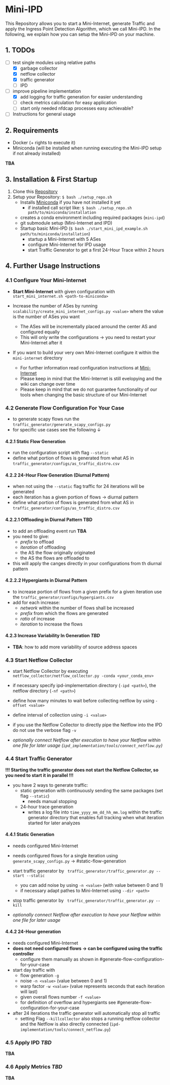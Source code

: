 # Mini-IPD

This Repository allows you to start a Mini-Internet, generate Traffic and apply the Ingress Point Detection Algorithm, which we call Mini-IPD. In the following, we explain how you can setup the Mini-IPD on your machine.

## 1. TODOs

- [ ] test single modules using relative paths
    - [x] garbage collector
    - [x] netflow collector
    - [x] traffic generator
    - [ ] IPD
- [ ] improve pipeline implementation
    - [x] add logging for traffic generation for easier understanding
    - [ ] check metrics calculation for easy application
    - [ ] start only needed nfdcap processes easy achievable?
- [ ] Instructions for general usage

## 2. Requirements

- Docker (+ rights to execute it)
- Miniconda (will be installed when running executing the Mini-IPD setup if not already installed)

**TBA**

## 3. Installation & First Startup

1. Clone this [Repository](https://git.informatik.tu-cottbus.de/bergmmax/mini-ipd.git)
2. Setup your Repository: `$ bash ./setup_repo.sh`
    - Installs [Miniconda](https://docs.conda.io/projects/miniconda/en/latest/index.html#) if you have not installed it yet
        - if installed call script like: `$ bash ./setup_repo.sh path/to/miniconda/installation`
    - creates a conda environment including required packages (`mini-ipd`)
    - git submodule setup (Mini-Internet and IPD)
    - Startup basic Mini-IPD (`$ bash ./start_mini_ipd_example.sh path/to/miniconda/installation`)
        - startup a Mini-Internet with 5 ASes
        - configure Mini-Internet for IPD usage
        - start Traffic Generator to get a first 24-Hour Trace within 2 hours

## 4. Further Usage Instructions

### 4.1 Configure Your Mini-Internet

- **Start Mini-Internet** with given configuration with `start_mini_internet.sh <path-to-miniconda>`

- Increase the number of ASes by running `scalability/create_mini_internet_configs.py <value>` where the value is the number of ASes you want
    - The ASes will be incrementally placed arround the center AS and configured equally
    - This will only write the configurations $\rightarrow$ you need to restart your Mini-Internet after it

- If you want to build your very own Mini-Internet configure it within the `mini-internet` directory
    - For further information read configuration instructions at [Mini-Internet](https://github.com/nsg-ethz/mini_internet_project/wiki)
    - Please keep in mind that the Mini-Internet is still evelopying and the wiki can change over time
    - Please keep in mind that we do not guarantee functionality of our tools when changing the basic structure of our Mini-Internet

### 4.2 Generate Flow Configuration For Your Case

- to generate scapy flows run the `traffic_generator/generate_scapy_configs.py`
- for specific use cases see the following $\downarrow$

#### 4.2.1 Static Flow Generation

- run the configuration script with flag `--static`
- define what portion of flows is generated from what AS in `traffic_generator/configs/as_traffic_distro.csv`

#### 4.2.2 24-Hour Flow Generation (Diurnal Pattern)

- when not using the `--static` flag traffic for 24 iterations will be generated
- each iteration has a given portion of flows $\rightarrow$ diurnal pattern
- define what portion of flows is generated from what AS in `traffic_generator/configs/as_traffic_distro.csv`

#### 4.2.2.1 Offloading in Diurnal Pattern **TBD**

- to add an offloading event run **TBA**
- you need to give:
    - *prefix* to offload
    - *iteration* of offloading
    - the AS the flow originally originated
    - the AS the flows are offloaded to
- this will apply the canges directly in your configurations from th diurnal pattern

#### 4.2.2.2 Hypergiants in Diurnal Pattern

- to increase portion of flows from a given prefix for a given iteration use the `traffic_generator/configs/hypergiants.csv`
- add for each increase:
    - *network* within the number of flows shall be increased
    - *prefix* from which the flows are generated
    - *ratio* of increase
    - *iteration* to increase the flows

#### 4.2.3 Increase Variability In Generation *TBD*

- **TBA**: how to add more variability of source address spaces

### 4.3 Start Netflow Collector

- start Netflow Collector by executing `netflow_collector/netflow_collector.py -conda <your_conda_env>`
- if necessary specify ipd-implementation directory (`-ipd <path>`), the netflow directory (`-nf <path>`)
- define how many minutes to wait before collecting netflow by using `-offset <value>`
- define interval of collection using `-i <value>`

- if you use the Netflow Collector to directly pipe the Netflow into the IPD do not use the verbose flag `-v`

- *optionally connect Netflow after execution to have your Netflow within one file for later usage (`ipd_implementation/tools/connect_netflow.py`)*


### 4.4 Start Traffic Generator

**!!! Starting the traffic generator does not start the Netflow Collector, so you need to start it in parallel !!!**

- you have 2 ways to generate traffic:
    - static generation with continuously sending the same packages (set flag `--static`)
        - needs manual stopping
    - 24-hour trace generation
        - writes a log file into `time_yyyy_mm_dd_hh_mm.log` within the traffic generator directory that enables full tracking when what iteration started for later analyzes

#### 4.4.1 Static Generation

- needs configured Mini-Internet
- needs configured flows for a single iteration using `generate_scapy_configs.py` $\rightarrow$ #static-flow-generation
- start traffic generator by ` traffic_generator/traffic_generator.py --start --static`
    - you can add noise by using `-n <value>` (with value between 0 and 1)
    - if necessary adapt pathes to Mini-Internet using `--dir <path>`
- stop traffic generator by ` traffic_generator/traffic_generator.py --kill`

- *optionally connect Netflow after execution to have your Netflow within one file for later usage*

#### 4.4.2 24-Hour generation

- needs configured Mini-Internet
- **does not need configured flows $\rightarrow$ can be configured using the traffic controller**
    - configure them manually as shown in #generate-flow-configuration-for-your-case
- start day traffic with
    - flow generation `-g`
    - noise `-n <value>` (value between 0 and 1)
    - warp factor `-w <value>` (value represents seconds that each iteration will last)
    - given overall flows number `-f <value>`
    - for definition of overflow and hypergiants see #generate-flow-configuration-for-your-case
- after 24 iterations the traffic generator will automatically stop all traffic
    - setting Flag `--killcollector` also stops a running netflow collector and the Netflow is also directly connected (`ipd-implementation/tools/connect_netflow.py`)

### 4.5 Apply IPD *TBD*

**TBA**

### 4.6 Apply Metrics *TBD*

**TBA**
